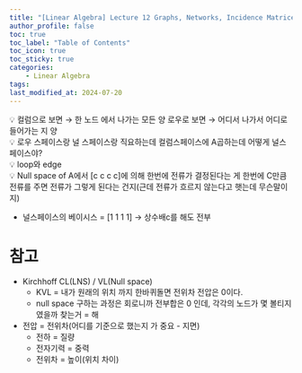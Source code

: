 ```yaml
---
title: "[Linear Algebra] Lecture 12 Graphs, Networks, Incidence Matrices"
author_profile: false
toc: true
toc_label: "Table of Contents"
toc_icon: true
toc_sticky: true
categories: 
    - Linear Algebra
tags:
last_modified_at: 2024-07-20
---
```


<aside>
💡 컬럼으로 보면 → 한 노드 에서 나가는 모든 양
로우로 보면 → 어디서 나가서 어디로 들어가는 지 양

</aside>

<aside>
💡 로우 스페이스랑 널 스페이스랑 직요하는데 컬럼스페이스에 A곱하는데 어떻게 널스페이스야?

</aside>

<aside>
💡 loop와 edge

</aside>

<aside>
💡 Null space of A에서 [c c c c]에 의해 한번에 전류가 결정된다는 게 한번에 C만큼 전류를 주면 전류가 그렇게 된다는 건지(근데 전류가 흐르지 않는다고 햇는데 무슨말이지)

</aside>

- 널스페이스의 베이시스 = [1 1 1 1] → 상수배c를 해도 전부

# 참고

- Kirchhoff CL(LNS) / VL(Null space)
    - KVL = 내가 원래의 위치 까지 한바퀴돌면 전위차 전압은 0이다.
    - null space 구하는 과정은 회로니까 전부합은 0 인데, 각각의 노드가 몇 볼티지였을까 찾는거 = 해
- 전압 = 전위차(어디를 기준으로 했는지 가 중요 - 지면)
    - 전하 = 질량
    - 전자기력 = 중력
    - 전위차 = 높이(위치 차이)